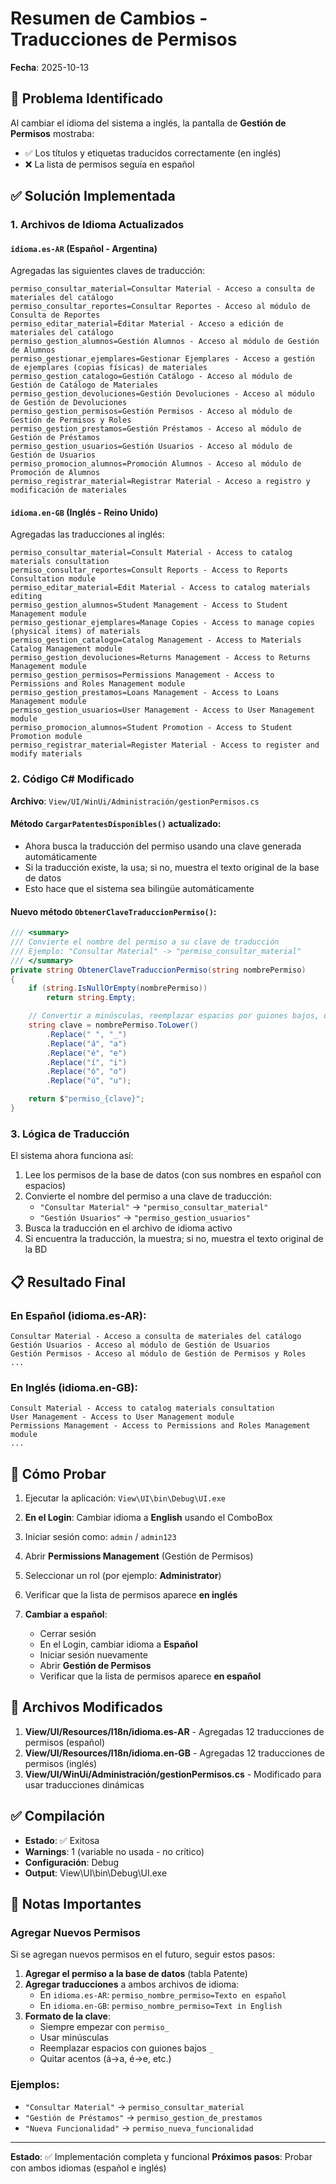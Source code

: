 # Resumen de Cambios - Traducciones de Permisos
**Fecha**: 2025-10-13

## 🎯 Problema Identificado

Al cambiar el idioma del sistema a inglés, la pantalla de **Gestión de Permisos** mostraba:
- ✅ Los títulos y etiquetas traducidos correctamente (en inglés)
- ❌ La lista de permisos seguía en español

## ✅ Solución Implementada

### 1. Archivos de Idioma Actualizados

#### `idioma.es-AR` (Español - Argentina)
Agregadas las siguientes claves de traducción:

```
permiso_consultar_material=Consultar Material - Acceso a consulta de materiales del catálogo
permiso_consultar_reportes=Consultar Reportes - Acceso al módulo de Consulta de Reportes
permiso_editar_material=Editar Material - Acceso a edición de materiales del catálogo
permiso_gestion_alumnos=Gestión Alumnos - Acceso al módulo de Gestión de Alumnos
permiso_gestionar_ejemplares=Gestionar Ejemplares - Acceso a gestión de ejemplares (copias físicas) de materiales
permiso_gestion_catalogo=Gestión Catálogo - Acceso al módulo de Gestión de Catálogo de Materiales
permiso_gestion_devoluciones=Gestión Devoluciones - Acceso al módulo de Gestión de Devoluciones
permiso_gestion_permisos=Gestión Permisos - Acceso al módulo de Gestión de Permisos y Roles
permiso_gestion_prestamos=Gestión Préstamos - Acceso al módulo de Gestión de Préstamos
permiso_gestion_usuarios=Gestión Usuarios - Acceso al módulo de Gestión de Usuarios
permiso_promocion_alumnos=Promoción Alumnos - Acceso al módulo de Promoción de Alumnos
permiso_registrar_material=Registrar Material - Acceso a registro y modificación de materiales
```

#### `idioma.en-GB` (Inglés - Reino Unido)
Agregadas las traducciones al inglés:

```
permiso_consultar_material=Consult Material - Access to catalog materials consultation
permiso_consultar_reportes=Consult Reports - Access to Reports Consultation module
permiso_editar_material=Edit Material - Access to catalog materials editing
permiso_gestion_alumnos=Student Management - Access to Student Management module
permiso_gestionar_ejemplares=Manage Copies - Access to manage copies (physical items) of materials
permiso_gestion_catalogo=Catalog Management - Access to Materials Catalog Management module
permiso_gestion_devoluciones=Returns Management - Access to Returns Management module
permiso_gestion_permisos=Permissions Management - Access to Permissions and Roles Management module
permiso_gestion_prestamos=Loans Management - Access to Loans Management module
permiso_gestion_usuarios=User Management - Access to User Management module
permiso_promocion_alumnos=Student Promotion - Access to Student Promotion module
permiso_registrar_material=Register Material - Access to register and modify materials
```

### 2. Código C# Modificado

**Archivo**: `View/UI/WinUi/Administración/gestionPermisos.cs`

#### Método `CargarPatentesDisponibles()` actualizado:
- Ahora busca la traducción del permiso usando una clave generada automáticamente
- Si la traducción existe, la usa; si no, muestra el texto original de la base de datos
- Esto hace que el sistema sea bilingüe automáticamente

#### Nuevo método `ObtenerClaveTraduccionPermiso()`:
```csharp
/// <summary>
/// Convierte el nombre del permiso a su clave de traducción
/// Ejemplo: "Consultar Material" -> "permiso_consultar_material"
/// </summary>
private string ObtenerClaveTraduccionPermiso(string nombrePermiso)
{
    if (string.IsNullOrEmpty(nombrePermiso))
        return string.Empty;

    // Convertir a minúsculas, reemplazar espacios por guiones bajos, quitar acentos
    string clave = nombrePermiso.ToLower()
        .Replace(" ", "_")
        .Replace("á", "a")
        .Replace("é", "e")
        .Replace("í", "i")
        .Replace("ó", "o")
        .Replace("ú", "u");

    return $"permiso_{clave}";
}
```

### 3. Lógica de Traducción

El sistema ahora funciona así:

1. Lee los permisos de la base de datos (con sus nombres en español con espacios)
2. Convierte el nombre del permiso a una clave de traducción:
   - `"Consultar Material"` → `"permiso_consultar_material"`
   - `"Gestión Usuarios"` → `"permiso_gestion_usuarios"`
3. Busca la traducción en el archivo de idioma activo
4. Si encuentra la traducción, la muestra; si no, muestra el texto original de la BD

## 📋 Resultado Final

### En Español (idioma.es-AR):
```
Consultar Material - Acceso a consulta de materiales del catálogo
Gestión Usuarios - Acceso al módulo de Gestión de Usuarios
Gestión Permisos - Acceso al módulo de Gestión de Permisos y Roles
...
```

### En Inglés (idioma.en-GB):
```
Consult Material - Access to catalog materials consultation
User Management - Access to User Management module
Permissions Management - Access to Permissions and Roles Management module
...
```

## 🧪 Cómo Probar

1. Ejecutar la aplicación: `View\UI\bin\Debug\UI.exe`
2. **En el Login**: Cambiar idioma a **English** usando el ComboBox
3. Iniciar sesión como: `admin` / `admin123`
4. Abrir **Permissions Management** (Gestión de Permisos)
5. Seleccionar un rol (por ejemplo: **Administrator**)
6. Verificar que la lista de permisos aparece **en inglés**

7. **Cambiar a español**:
   - Cerrar sesión
   - En el Login, cambiar idioma a **Español**
   - Iniciar sesión nuevamente
   - Abrir **Gestión de Permisos**
   - Verificar que la lista de permisos aparece **en español**

## 🔧 Archivos Modificados

1. **View/UI/Resources/I18n/idioma.es-AR** - Agregadas 12 traducciones de permisos (español)
2. **View/UI/Resources/I18n/idioma.en-GB** - Agregadas 12 traducciones de permisos (inglés)
3. **View/UI/WinUi/Administración/gestionPermisos.cs** - Modificado para usar traducciones dinámicas

## ✅ Compilación

- **Estado**: ✅ Exitosa
- **Warnings**: 1 (variable no usada - no crítico)
- **Configuración**: Debug
- **Output**: View\UI\bin\Debug\UI.exe

## 📝 Notas Importantes

### Agregar Nuevos Permisos

Si se agregan nuevos permisos en el futuro, seguir estos pasos:

1. **Agregar el permiso a la base de datos** (tabla Patente)
2. **Agregar traducciones** a ambos archivos de idioma:
   - En `idioma.es-AR`: `permiso_nombre_permiso=Texto en español`
   - En `idioma.en-GB`: `permiso_nombre_permiso=Text in English`
3. **Formato de la clave**:
   - Siempre empezar con `permiso_`
   - Usar minúsculas
   - Reemplazar espacios con guiones bajos `_`
   - Quitar acentos (á→a, é→e, etc.)

### Ejemplos:
- `"Consultar Material"` → `permiso_consultar_material`
- `"Gestión de Préstamos"` → `permiso_gestion_de_prestamos`
- `"Nueva Funcionalidad"` → `permiso_nueva_funcionalidad`

---

**Estado**: ✅ Implementación completa y funcional
**Próximos pasos**: Probar con ambos idiomas (español e inglés)
